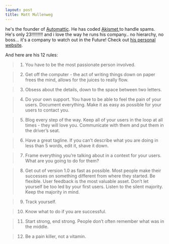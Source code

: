 ```yaml
---
layout: post
title: Matt Mullenweg
---
```


he's the founder of [Automattic](http://automattic.com/). He has coded [Akismet ](http://akismet.com/)to handle spams. He's only 23!!!!!!!!! and i love the way he runs his company.. no hierarchy, no boss... it's a company to watch out in the Future! Check out [his personal website](http://photomatt.net/).

And here are his 12 rules:

> 1. You have to be the most passionate person involved.

> 2. Get off the computer - the act of writing things down on paper frees the mind, allows for the juices to really flow.

> 3. Obsess about the details, down to the space between two letters.

> 4. Do your own support. You have to be able to feel the pain of your users. Document everything. Make it as easy as possible for your users to contact you.

> 5. Blog every step of the way. Keep all of your users in the loop at all times - they will love you. Communicate with them and put them in the driver’s seat.

> 6. Have a great tagline. If you can’t describe what you are doing in less than 5 words, edit it, shave it down.

> 7. Frame everything you’re talking about in a context for your users. What are you going to do for them?

> 8. Get out of version 1.0 as fast as possible. Most people make their successes on something different from where they started. Be flexible. User feedback is the most valuable asset. Don’t let yourself be too led by your first users. Listen to the silent majority. Keep the majority in mind.

> 9. Track yourself.

> 10. Know what to do if you are successful.

> 11. Start strong, end strong. People don’t often remember what was in the middle.

> 12. Be a pain killer, not a vitamin.
